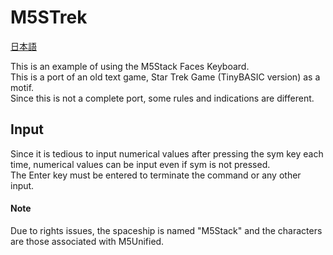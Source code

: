# M5STrek

[日本語](README.md)

This is an example of using the M5Stack Faces Keyboard.  
This is a port of an old text game, Star Trek Game (TinyBASIC version) as a motif.  
Since this is not a complete port, some rules and indications are different.

## Input
Since it is tedious to input numerical values after pressing the sym key each time, numerical values can be input even if sym is not pressed.  
The Enter key must be entered to terminate the command or any other input.

#### Note
Due to rights issues, the spaceship is named "M5Stack" and the characters are those associated with M5Unified.

